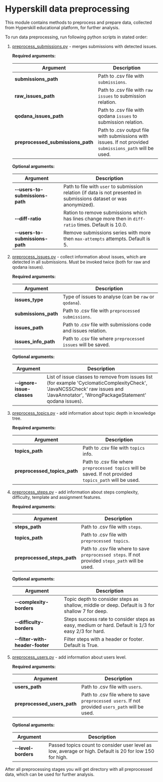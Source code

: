 # Hyperskill data preprocessing

This module contains methods to preprocess and prepare data, collected from Hyperskill educational platform, 
for further analysis. 

To run data preprocessing, run following python scripts in stated order:

1. [preprocess_submissions.py](preprocess_submissions.py) - merges submissions with detected issues. 

    **Required arguments:**
    
    | Argument | Description |
    |----------|-------------|
    |**submissions_path**| Path to .csv file with `submissions`. |
    |**raw_issues_path**| Path to .csv file with `raw issues` to submission relation. |
    |**qodana_issues_path**| Path to .csv file with qodana `issues` to submission relation. |
    |**preprocessed_submissions_path**| Path to .csv output file with submissions with issues. If not provided `submissions_path` will be used. |

    **Optional arguments:**
    
    | Argument | Description |
    |----------|-------------|
    | **&#8209;&#8209;users-to-submissions-path** | Path to file with `user` to submission relation (if data is not presented in submissions dataset or was anonymized). |
    | **&#8209;&#8209;diff-ratio** | Ration to remove submissions which has lines change more then in `diff-ratio` times. Default is 10.0. |
    | **&#8209;&#8209;users-to-submissions-path** | Remove submissions series with more then `max-attempts` attempts. Default is 5. |

2. [preprocess_issues.py](preprocess_issues.py) - collect information about issues, which are detected in all submissions. 
   Must be invoked twice (both for raw and qodana issues).
   
    **Required arguments:**
    
    | Argument | Description |
    |----------|-------------|
    |**issues_type**| Type of issues to analyse (can be `raw` or `qodana`). |
    |**submissions_path**| Path to .csv file with `preprocessed submissions`. |
    |**issues_path**| Path to .csv file with submissions code and issues relation. |
    |**issues_info_path**| Path to .csv file where `preprocessed issues` will be saved. |

    **Optional arguments:**
    
    | Argument | Description |
    |----------|-------------|
    | **&#8209;&#8209;ignore-issue-classes** | List of issue classes to remove from issues list (for example 'CyclomaticComplexityCheck', 'JavaNCSSCheck' raw issues and 'JavaAnnotator', 'WrongPackageStatement' qodana issues). |
   
3. [preprocess_topics.py](preprocess_topics.py) - add information about topic depth in knowledge tree.

    **Required arguments:**
    
    | Argument | Description |
    |----------|-------------|
    |**topics_path**| Path to .csv file with `topics` info. |
    |**preprocessed_topics_path**| Path to .csv file where `preprocessed topics` will be saved. If not provided `topics_path` will be used. |


4. [preprocess_steps.py](preprocess_steps.py) - add information about steps complexity, difficulty, 
   template and assignment features.

    **Required arguments:**
   
    | Argument | Description |
    |----------|-------------|
    |**steps_path**| Path to .csv file with `steps`. |
    |**topics_path**| Path to .csv file with `preprocessed topics`. |
    |**preprocessed_steps_path**| Path to .csv file where to save `preprocessed steps`. If not provided `steps_path` will be used. |

    **Optional arguments:**
    
    | Argument | Description |
    |----------|-------------|
    | **&#8209;&#8209;complexity-borders** | Topic depth to consider steps as shallow, middle or deep. Default is 3 for shallow 7 for deep. |
    | **&#8209;&#8209;difficulty-borders** | Steps success rate to consider steps as easy, medium or hard. Default is 1/3 for easy 2/3 for hard. |
    | **&#8209;&#8209;filter-with-header-footer** | Filter steps with a header or footer. Default is True. |

5. [preprocess_users.py](preprocess_users.py) - add information about users level.

    **Required arguments:**
    
    | Argument | Description |
    |----------|-------------|
    |**users_path**| Path to .csv file with `users`. |
    |**preprocessed_users_path**| Path to .csv file where to save `preprocessed users`. If not provided `users_path` will be used. |

    **Optional arguments:**
    
    | Argument | Description |
    |----------|-------------|
    | **&#8209;&#8209;level-borders** | Passed topics count to consider user level as low, average or high. Default is 20 for low 150 for high. |

After all preprocessing stages you will get directory with all preprocessed data, 
which can be used for further analysis.